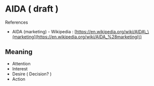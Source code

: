 # AIDA \( draft \)

References

* AIDA \(marketing\) - Wikipedia : [https://en.wikipedia.org/wiki/AIDA\_\(marketing](https://en.wikipedia.org/wiki/AIDA_%28marketing)\)

## Meaning

* Attention
* Interest
* Desire \( Decision? \)
* Action

